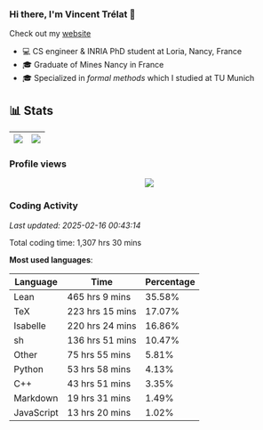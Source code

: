 ### Hi there, I'm Vincent Trélat 👋

Check out my [website](https://vtrelat.github.io)

-   💻 CS engineer & INRIA PhD student at Loria, Nancy, France
-   🎓 Graduate of Mines Nancy in France
-   🎓 Specialized in _formal methods_ which I studied at TU Munich

## 📊 **Stats**

| <img align="center" src="https://readme-stats.clckblog.space/api?username=VTrelat&show_icons=true&include_all_commits=true&theme=tokyonight&hide_border=true" /> | <img align="center" src="https://readme-stats.clckblog.space/api/top-langs/?username=VTrelat&layout=compact&theme=tokyonight&hide_border=true" /> |
| ---------------------------------------------------------------------------------------------------------------------------------------------------------------- | ------------------------------------------------------------------------------------------------------------------------------------------------- |

### Profile views

<p align="center">
 <img src="https://profile-counter.glitch.me/VTrelat/count.svg" />
</p>

<!--automations-->
### Coding Activity
_Last updated: 2025-02-16 00:43:14_

Total coding time: 1,307 hrs 30 mins

**Most used languages**:

| Language | Time | Percentage |
| ------------- | ------------- | ------------- |
| Lean | 465 hrs 9 mins | 35.58% |
| TeX | 223 hrs 15 mins | 17.07% |
| Isabelle | 220 hrs 24 mins | 16.86% |
| sh | 136 hrs 51 mins | 10.47% |
| Other | 75 hrs 55 mins | 5.81% |
| Python | 53 hrs 58 mins | 4.13% |
| C++ | 43 hrs 51 mins | 3.35% |
| Markdown | 19 hrs 31 mins | 1.49% |
| JavaScript | 13 hrs 20 mins | 1.02% |

